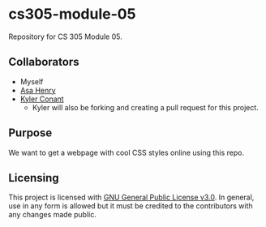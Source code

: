 # cs305-module-05
Repository for CS 305 Module 05.

## Collaborators
- Myself
- [Asa Henry](https://github.com/Num0Programmer)
- [Kyler Conant](https://github.com/kylerc150)
  - Kyler will also be forking and creating a pull request for this project.

## Purpose
We want to get a webpage with cool CSS styles online using this repo.

## Licensing
This project is licensed with [GNU General Public License v3.0](https://choosealicense.com/licenses/gpl-3.0/). In general, use in any form is allowed but it must be credited to the contributors with any changes made public.
